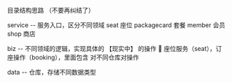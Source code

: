 目录结构思路
（不要再纠结了）

service -- 服务入口，区分不同领域
    seat 座位
    packagecard 套餐
    member 会员
    shop 商店
    

biz --  不同领域的逻辑，实现具体的 【现实中】 的操作
            🌰 座位服务（seat），订座操作（booking），里面包含 对不同仓库对操作

data -- 仓库，存储不同数据类型